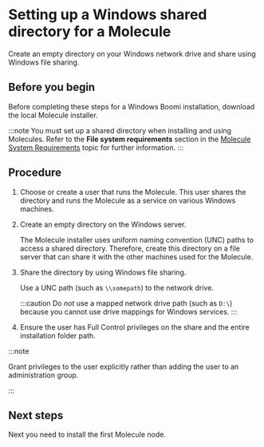 # Setting up a Windows shared directory for a Molecule

<head>
  <meta name="guidename" content="Integration"/>
  <meta name="context" content="GUID-c3c92327-d9db-407a-8256-e0e34491fe6a"/>
</head>


Create an empty directory on your Windows network drive and share using Windows file sharing.

## Before you begin

Before completing these steps for a Windows Boomi installation, download the local Molecule installer.

:::note
You must set up a shared directory when installing and using Molecules. Refer to the **File system requirements** section in the [Molecule System Requirements](../Atom,%20Molecule,%20and%20Atom%20Cloud%20setup/r-atm-Molecule_system_requirements_41f9a675-ab11-4f3b-bf51-1655394aba5b.md) topic for further information.
:::

## Procedure

1. Choose or create a user that runs the Molecule. This user shares the directory and runs the Molecule as a service on various Windows machines.

2. Create an empty directory on the Windows server.

    The Molecule installer uses uniform naming convention (UNC) paths to access a shared directory. Therefore, create this directory on a file server that can share it with the other machines used for the Molecule.

3. Share the directory by using Windows file sharing.

    Use a UNC path \(such as `\\somepath`\) to the network drive.

    :::caution
    Do *not* use a mapped network drive path \(such as `D:\`\) because you cannot use drive mappings for Windows services.
    :::

4. Ensure the user has Full Control privileges on the share and the entire installation folder path.

:::note

Grant privileges to the user explicitly rather than adding the user to an administration group.

:::

## Next steps

Next you need to install the first Molecule node.